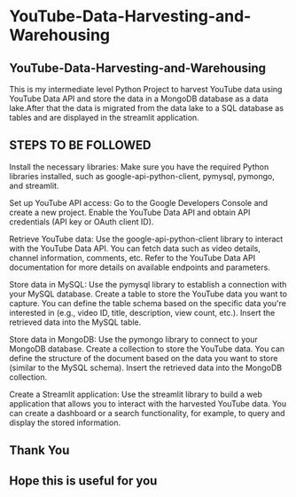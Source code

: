 # YouTube-Data-Harvesting-and-Warehousing
## YouTube-Data-Harvesting-and-Warehousing ##
This is my intermediate level Python Project to harvest YouTube data using YouTube Data API and store the data in a MongoDB database as a data lake.After that the data is migrated from the data lake to a SQL database as tables and are displayed in the streamlit application.

## STEPS TO BE FOLLOWED ##

Install the necessary libraries: Make sure you have the required Python libraries installed, such as google-api-python-client, pymysql, pymongo, and streamlit.

Set up YouTube API access: Go to the Google Developers Console and create a new project. Enable the YouTube Data API and obtain API credentials (API key or OAuth client ID).

Retrieve YouTube data: Use the google-api-python-client library to interact with the YouTube Data API. You can fetch data such as video details, channel information, comments, etc. Refer to the YouTube Data API documentation for more details on available endpoints and parameters.

Store data in MySQL: Use the pymysql library to establish a connection with your MySQL database. Create a table to store the YouTube data you want to capture. You can define the table schema based on the specific data you're interested in (e.g., video ID, title, description, view count, etc.). Insert the retrieved data into the MySQL table.

Store data in MongoDB: Use the pymongo library to connect to your MongoDB database. Create a collection to store the YouTube data. You can define the structure of the document based on the data you want to store (similar to the MySQL schema). Insert the retrieved data into the MongoDB collection.

Create a Streamlit application: Use the streamlit library to build a web application that allows you to interact with the harvested YouTube data. You can create a dashboard or a search functionality, for example, to query and display the stored information.

## Thank You ##
## Hope this is useful for you ##
